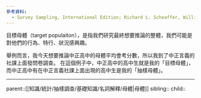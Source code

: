 ```yaml
---
參考資料:
  - Survey Sampling, International Edition; Richard L. Scheaffer, William Mendenhall. III, R. Lyman Ott, Kenneth G. Gerow
---
```

目標母體（target populaiton），是指我們研究最終想要推論的整體，我們可能是對他們的行為、特行、狀況感興趣。

舉例而言，我今天想要推論中正高中的母體平均會考分數，所以我到了中正言義的社課上面發問卷調查。
在這個例子中，中正高中的高中生就是我的「目標母體」，而中正高中有在中正言義社課上面出現的高中生是我的「抽樣母體」。
- - -
parent::[[知識/統計/抽樣調查/基礎知識/名詞解釋/母體|母體]]
sibling::
child::